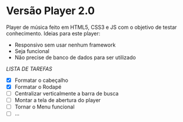 # Versão Player 2.0

Player de música feito em HTML5, CSS3 e JS com o objetivo de testar conhecimento.
Ideias para este player:
* Responsivo sem usar nenhum framework
* Seja funcional
* Não precise de banco de dados para ser utilizado

*LISTA DE TAREFAS*
- [x] Formatar o cabeçalho
- [x] Formatar o Rodapé
- [ ] Centralizar verticalmente a barra de busca
- [ ] Montar a tela de abertura do player
- [ ] Tornar o Menu funcional
- [ ] ...

